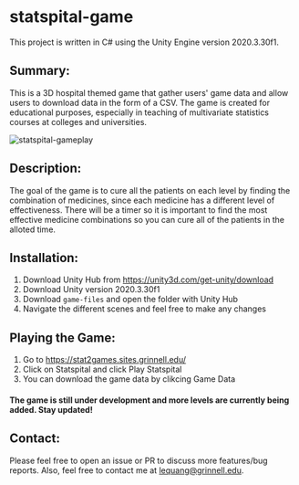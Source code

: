 # statspital-game
 
This project is written in C# using the Unity Engine version 2020.3.30f1. 

## Summary:
This is a 3D hospital themed game that gather users' game data and allow users to download data in the form of a CSV. The game is created for educational purposes, especially in teaching of multivariate statistics courses at colleges and universities. 

![statspital-gameplay](https://user-images.githubusercontent.com/85794656/162501181-85d15ddd-4f9d-411f-ab69-db4e16c055d4.gif)

## Description:
The goal of the game is to cure all the patients on each level by finding the combination of medicines, since each medicine has a different level of effectiveness. There will be a timer so it is important to find the most effective medicine combinations so you can cure all of the patients in the alloted time. 

## Installation:
1. Download Unity Hub from https://unity3d.com/get-unity/download
2. Download Unity version 2020.3.30f1
3. Download `game-files` and open the folder with Unity Hub
4. Navigate the different scenes and feel free to make any changes

## Playing the Game:
1. Go to https://stat2games.sites.grinnell.edu/ 
2. Click on Statspital and click Play Statspital
3. You can download the game data by clikcing Game Data 

#### The game is still under development and more levels are currently being added. Stay updated! 

## Contact: 
Please feel free to open an issue or PR to discuss more features/bug reports. Also, feel free to contact me at lequang@grinnell.edu.

